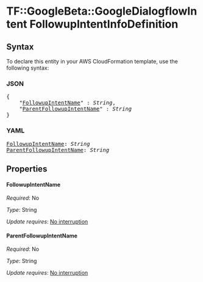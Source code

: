 # TF::GoogleBeta::GoogleDialogflowIntent FollowupIntentInfoDefinition

## Syntax

To declare this entity in your AWS CloudFormation template, use the following syntax:

### JSON

<pre>
{
    "<a href="#followupintentname" title="FollowupIntentName">FollowupIntentName</a>" : <i>String</i>,
    "<a href="#parentfollowupintentname" title="ParentFollowupIntentName">ParentFollowupIntentName</a>" : <i>String</i>
}
</pre>

### YAML

<pre>
<a href="#followupintentname" title="FollowupIntentName">FollowupIntentName</a>: <i>String</i>
<a href="#parentfollowupintentname" title="ParentFollowupIntentName">ParentFollowupIntentName</a>: <i>String</i>
</pre>

## Properties

#### FollowupIntentName

_Required_: No

_Type_: String

_Update requires_: [No interruption](https://docs.aws.amazon.com/AWSCloudFormation/latest/UserGuide/using-cfn-updating-stacks-update-behaviors.html#update-no-interrupt)

#### ParentFollowupIntentName

_Required_: No

_Type_: String

_Update requires_: [No interruption](https://docs.aws.amazon.com/AWSCloudFormation/latest/UserGuide/using-cfn-updating-stacks-update-behaviors.html#update-no-interrupt)

